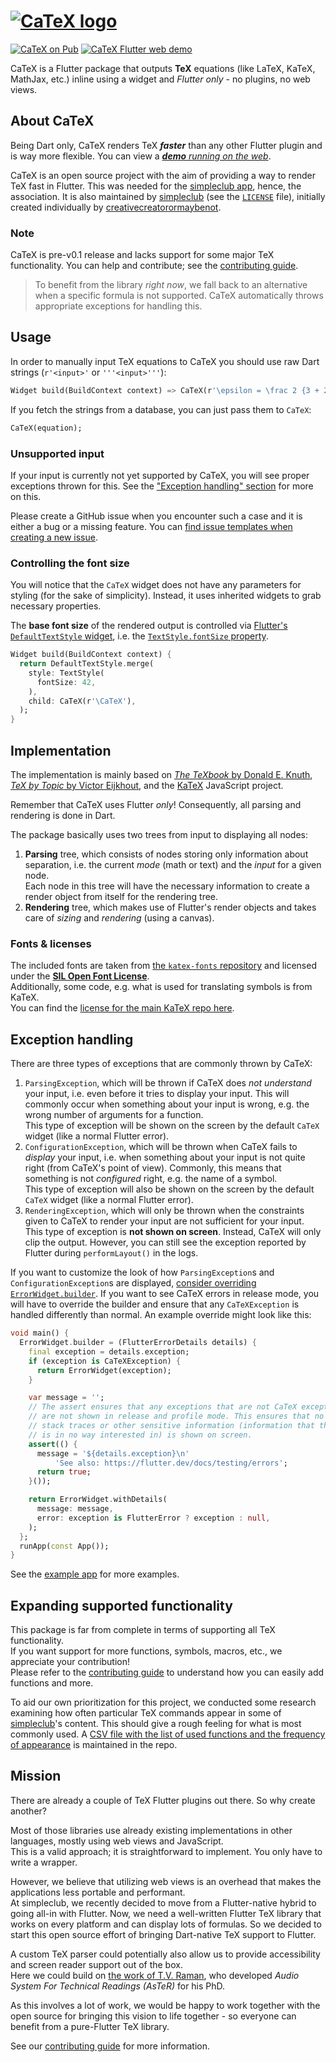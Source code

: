 # [![CaTeX logo][logo]][demo]

[![CaTeX on Pub][Pub shield]][Pub]
[![CaTeX Flutter web demo][demo shield]][demo]

CaTeX is a Flutter package that outputs **TeX** equations (like LaTeX, KaTeX, MathJax, etc.) inline 
using a widget and *Flutter only* - no plugins, no web views.

## About CaTeX

Being Dart only, CaTeX renders TeX ***faster*** than any other Flutter plugin and is way more
flexible. You can view a [***demo** running on the web*][demo].

CaTeX is an open source project with the aim of providing a way to render TeX
fast in Flutter. This was needed for the [simpleclub app][simpleclub], hence, the association.
It is also maintained by [simpleclub][] (see the [`LICENSE`][license] file), 
initially created individually by [creativecreatorormaybenot][].  

### Note

CaTeX is pre-v0.1 release and lacks support for some major TeX functionality. You can help
and contribute; see the [contributing guide][contributing].

> To benefit from the library *right now*, we fall back to an alternative when a specific formula 
> is not supported. CaTeX automatically throws appropriate exceptions for handling this.

## Usage

In order to manually input TeX equations to CaTeX you should use 
raw Dart strings (`r'<input>'` or `'''<input>'''`):

```dart
Widget build(BuildContext context) => CaTeX(r'\epsilon = \frac 2 {3 + 2}');
```

If you fetch the strings from a database, you can just pass them to `CaTeX`:

```dart
CaTeX(equation);
```

### Unsupported input

If your input is currently not yet supported by CaTeX, you will see proper exceptions thrown
for this. See the ["Exception handling" section][exceptions] for more on this.

Please create a GitHub issue when you encounter such a case and it is either a bug or a missing
feature. You can [find issue templates when creating a new issue][issues]. 

### Controlling the font size

You will notice that the `CaTeX` widget does not have any parameters for styling (for the sake of
simplicity). Instead, it uses inherited widgets to grab necessary properties.

The **base font size** of the rendered output is controlled via 
[Flutter's `DefaultTextStyle` widget][DefaultTextStyle], i.e. the 
[`TextStyle.fontSize` property][TextStyle.fontSize].

```dart
Widget build(BuildContext context) {
  return DefaultTextStyle.merge(
    style: TextStyle(
      fontSize: 42,
    ),
    child: CaTeX(r'\CaTeX'),
  );
}
```

## Implementation

The implementation is mainly based on [*The TeXbook* by Donald E. Knuth][TeXbook], 
[*TeX by Topic* by Victor Eijkhout][TeX by Topic], and the [KaTeX][KaTeX] JavaScript project.  

Remember that CaTeX uses Flutter *only*! Consequently, all parsing and rendering is done in Dart.

The package basically uses two trees from input to displaying all nodes:

1. **Parsing** tree, which consists of nodes storing only information about separation, i.e. 
   the current *mode* (math or text) and the *input* for a given node.  
   Each node in this tree will have the necessary information to create 
   a render object from itself for the rendering tree.
1. **Rendering** tree, which makes use of Flutter's render objects and takes care 
   of *sizing* and *rendering* (using a canvas).

### Fonts & licenses

The included fonts are taken from [the `katex-fonts` repository][katex-fonts] and licensed under 
the [**SIL Open Font License**][fonts license].  
Additionally, some code, e.g. what is used for translating symbols is from KaTeX.  
You can find the [license for the main KaTeX repo here][KaTeX license].

## Exception handling

There are three types of exceptions that are commonly thrown by CaTeX:

1. `ParsingException`, which will be thrown if CaTeX does *not understand* your input, i.e.
   even before it tries to display your input. This will commonly occur when something about
   your input is wrong, e.g. the wrong number of arguments for a function.  
   This type of exception will be shown on the screen by the default `CaTeX` widget 
   (like a normal Flutter error).
1. `ConfigurationException`, which will be thrown when CaTeX fails to *display* your input, i.e.
   when something about your input is not quite right (from CaTeX's point of view).
   Commonly, this means that something is not *configured* right, e.g. the name of a symbol.  
   This type of exception will also be shown on the screen by the default `CaTeX` widget 
   (like a normal Flutter error).
1. `RenderingException`, which will only be thrown when the constraints given to CaTeX to render
   your input are not sufficient for your input.  
   This type of exception is **not shown on screen**. Instead, CaTeX will only clip the output.
   However, you can still see the exception reported by Flutter during `performLayout()` 
   in the logs.

If you want to customize the look of how `ParsingException`s and `ConfigurationException`s are
displayed, [consider overriding `ErrorWidget.builder`][Flutter testing].
If you want to see CaTeX errors in release mode, you will have to override the builder and ensure
that any `CaTeXException` is handled differently than normal. An example override might look like
this:

```dart
void main() {
  ErrorWidget.builder = (FlutterErrorDetails details) {
    final exception = details.exception;
    if (exception is CaTeXException) {
      return ErrorWidget(exception);
    }

    var message = '';
    // The assert ensures that any exceptions that are not CaTeX exceptions
    // are not shown in release and profile mode. This ensures that no
    // stack traces or other sensitive information (information that the user
    // is in no way interested in) is shown on screen.
    assert(() {
      message = '${details.exception}\n'
          'See also: https://flutter.dev/docs/testing/errors';
      return true;
    }());

    return ErrorWidget.withDetails(
      message: message,
      error: exception is FlutterError ? exception : null,
    );
  };
  runApp(const App());
}
```

See the [example app][example] for more examples.

## Expanding supported functionality

This package is far from complete in terms of supporting all TeX functionality.  
If you want support for more functions, symbols, macros, etc., we appreciate your contribution!  
Please refer to the [contributing guide][contributing] to understand how you can easily add 
functions and more.

To aid our own prioritization for this project, we conducted some research examining how often 
particular TeX commands appear in some of [simpleclub][]'s content. 
This should give a rough feeling for what is most commonly used. A [CSV file with the list of 
used functions and the frequency of appearance][function_frequency] is maintained in the repo.

## Mission

There are already a couple of TeX Flutter plugins out there. So why create another?

Most of those libraries use already existing implementations in other languages, mostly using
web views and JavaScript.   
This is a valid approach; it is straightforward to implement. You only have to write a wrapper.

However, we believe that utilizing web views is an overhead that makes the applications less 
portable and performant.   
At simpleclub, we recently decided to move from a Flutter-native hybrid to going all-in with 
Flutter.
Now, we need a well-written Flutter TeX library that works on every platform and can display lots 
of formulas. So we decided to start this open source effort of bringing Dart-native TeX support to 
Flutter.

A custom TeX parser could potentially also allow us to provide accessibility and screen reader 
support out of the box.  
Here we could build on [the work of T.V. Raman][AsTeR], 
who developed *Audio System For Technical Readings (AsTeR)* for his PhD.

As this involves a lot of work, we would be happy to work together with the open source for
bringing this vision to life together - so everyone can benefit from a pure-Flutter TeX library.

See our [contributing guide][contributing] for more information.

[logo]: https://i.imgur.com/67VUyFm.png
[creativecreatorormaybenot]: https://github.com/creativecreatorormaybenot
[simpleclub]: https://github.com/simpleclub
[demo]: https://simpleclub.github.io/CaTeX
[demo shield]: https://img.shields.io/badge/CaTeX-demo-FFC107
[Pub shield]: https://img.shields.io/pub/v/catex.svg
[Pub]: https://pub.dev/packages/catex
[TeXbook]: https://github.com/lewischeng-ms/plain-tex/raw/master/The%20TEXbook.PDF
[TeX by Topic]: https://texdoc.net/texmf-dist/doc/plain/texbytopic/TeXbyTopic.pdf
[KaTeX]: https://github.com/KaTeX/KaTeX
[example]: https://github.com/simpleclub/CaTeX/tree/master/example
[Flutter testing]: https://flutter.dev/docs/testing/errors
[contributing]: https://github.com/simpleclub/CaTeX/blob/master/CONTRIBUTING.md
[DefaultTextStyle]: https://api.flutter.dev/flutter/widgets/DefaultTextStyle-class.html
[TextStyle.fontSize]: https://api.flutter.dev/flutter/painting/TextStyle/fontSize.html
[exceptions]: https://github.com/simpleclub/CaTeX#exception-handling
[issues]: https://github.com/simpleclub/CaTeX/issues/new/choose
[license]: https://github.com/simpleclub/CaTeX/blob/master/LICENSE
[katex-fonts]: https://github.com/KaTeX/katex-fonts/tree/feee984b451fea029d921ea0d41b917f56c8b7f6
[fonts license]: https://scripts.sil.org/cms/scripts/page.php?site_id=nrsi&id=OFL
[KaTeX license]: https://github.com/KaTeX/KaTeX/blob/b14197d9c9052d937dc789e1ac492bcdcdde5599/LICENSE
[function_frequency]: https://github.com/simpleclub/CaTeX/blob/master/function_prioritization.csv
[AsTeR]: https://tinyurl.com/catex-aster
